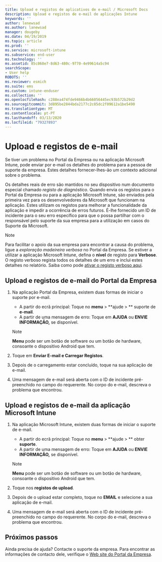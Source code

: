 ```yaml
---
title: Upload e registos de aplicativos de e-mail / Microsoft Docs
description: Upload e registos de e-mail de aplicações Intune
keywords: ''
author: lenewsad
ms.author: lanewsad
manager: dougeby
ms.date: 04/19/2019
ms.topic: article
ms.prod: ''
ms.service: microsoft-intune
ms.subservice: end-user
ms.technology: ''
ms.assetid: 85c868e7-8d63-480c-9770-4e99614a5c94
searchScope:
- User help
ROBOTS: ''
ms.reviewer: esmich
ms.suite: ems
ms.custom: intune-enduser
ms.collection: ''
ms.openlocfilehash: c288ea474fde9466b4b66056445ec93b572b29d2
ms.sourcegitcommit: 3d895be2844bda2177c2c85dc2f09612a1be5490
ms.translationtype: MT
ms.contentlocale: pt-PT
ms.lasthandoff: 03/13/2020
ms.locfileid: "79327893"
---
```

# <a name="upload-and-email-logs"></a>Upload e registos de e-mail  

Se tiver um problema no Portal da Empresa ou na aplicação Microsoft Intune, pode enviar por e-mail os detalhes do problema para a pessoa de suporte da empresa. Estes detalhes fornecer-lhes-ão um contexto adicional sobre o problema.  

Os detalhes reais de erro são mantidos no seu dispositivo num documento especial chamado _registo de diagnóstico_. Quando envia os registos para o Portal da Empresa ou para a aplicação Microsoft Intune, são enviados pela primeira vez para os desenvolvedores da Microsoft que funcionam na aplicação. Estes utilizam os registos para melhorar a funcionalidade da aplicação e impedir a ocorrência de erros futuros. É-lhe fornecido um ID de incidente para o seu erro específico para que o possa partilhar com o responsável pelo suporte da sua empresa para a utilização em casos do Suporte da Microsoft.  

> [!Note]
> Para facilitar o apoio da sua empresa para encontrar a causa do problema, ligue a _exploração madeireira verbosa_ no Portal da Empresa. Se estiver a utilizar a aplicação Microsoft Intune, defina o **nível** de registo para **Verbose**. O registo verboso regista todos os detalhes de um erro e inclui estes detalhes no relatório. Saiba como pode [ativar o registo verboso aqui](use-verbose-logging-to-help-your-it-administrator-fix-device-issues-android.md).  

## <a name="upload-and-email-logs-from-company-portal"></a>Upload e registos de e-mail do Portal da Empresa  

1. Na aplicação Portal da Empresa, existem duas formas de iniciar o suporte por e-mail.
    * A partir do ecrã principal: Toque no **menu** > **ajude > ** suporte de **e-mail**.  
    * A partir de uma mensagem de erro: Toque em **AJUDA** ou **ENVIE INFORMAÇÃO,** se disponível.  

    > [!NOTE]
    > **Menu** pode ser um botão de software ou um botão de hardware, consoante o dispositivo Android que tem.  

3. Toque em **Enviar E-mail e Carregar Registos**.  
4. Depois de o carregamento estar concluído, toque na sua aplicação de e-mail. 
5. Uma mensagem de e-mail será aberta com o ID de incidente pré-preenchido no campo do requerente. No corpo do e-mail, descreva o problema que encontrou.    


## <a name="upload-and-email-logs-from-microsoft-intune-app"></a>Upload e registos de e-mail da aplicação Microsoft Intune   

1. Na aplicação Microsoft Intune, existem duas formas de iniciar o suporte de e-mail.  
    * A partir do ecrã principal: Toque no **menu** > **ajude > ** obter **suporte**.  
    * A partir de uma mensagem de erro: Toque em **AJUDA** ou **ENVIE INFORMAÇÃO,** se disponível.  

    > [!NOTE]
    > **Menu** pode ser um botão de software ou um botão de hardware, consoante o dispositivo Android que tem.

3. Toque nos **registos de upload**.  
4. Depois de o upload estar completo, toque no **EMAIL** e selecione a sua aplicação de e-mail.  
5. Uma mensagem de e-mail será aberta com o ID de incidente pré-preenchido no campo do requerente. No corpo do e-mail, descreva o problema que encontrou.  

## <a name="next-steps"></a>Próximos passos  

Ainda precisa de ajuda? Contacte o suporte da empresa. Para encontrar as informações de contacto dele, verifique o [Web site do Portal da Empresa](https://go.microsoft.com/fwlink/?linkid=2010980).
